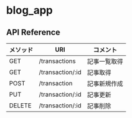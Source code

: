 # blog_app

## API Reference
|メソッド|URI|コメント|
|---|---|---|
|GET|/transactions|記事一覧取得|
|GET|/transaction/:id|記事取得|
|POST|/transaction|記事新規作成|
|PUT|/transaction/:id|記事更新|
|DELETE|/transaction/:id|記事削除|

